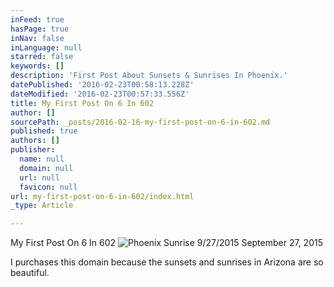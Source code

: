 ```yaml
---
inFeed: true
hasPage: true
inNav: false
inLanguage: null
starred: false
keywords: []
description: 'First Post About Sunsets & Sunrises In Phoenix.'
datePublished: '2016-02-23T00:58:13.228Z'
dateModified: '2016-02-23T00:57:33.556Z'
title: My First Post On 6 In 602
author: []
sourcePath: _posts/2016-02-16-my-first-post-on-6-in-602.md
published: true
authors: []
publisher:
  name: null
  domain: null
  url: null
  favicon: null
url: my-first-post-on-6-in-602/index.html
_type: Article

---
```

My First Post On 6 In 602
![Phoenix Sunrise 9/27/2015 September 27, 2015](https://s3-us-west-2.amazonaws.com/the-grid-img/p/811f79430630406e5b75afc5076413a0f2704496.jpg)

I purchases this domain because the sunsets and sunrises in Arizona are so beautiful.